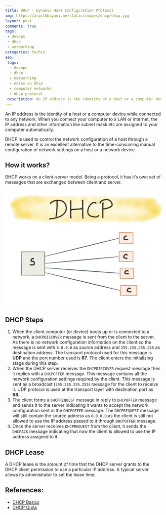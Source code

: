 ```yaml
---
title: DHCP - Dynamic Host Configuration Protocol
img: https://arpitbhayani.me/static/images/dhcp/dhcp.jpg
layout: post
comments: true
tags:
 - devops
 - dhcp
 - networking
categories: techie
seo:
 tags:
  - devops
  - dhcp
  - networking
  - notes on dhcp
  - computer networks
  - dhcp protocol
 description: An IP address is the identity of a host or a computer device while connected to any network. When you connect your computer to a LAN or internet, the IP address and other information like subnet mask etc are assigned to your computer automatically.
---
```


An IP address is the identity of a host or a computer device while connected to any network. When you connect your computer to a LAN or internet, the IP address and other information like subnet mask etc are assigned to your computer automatically.

DHCP is used to control the network configuration of a host through a remote server. It is an excellent alternative to the time-consuming manual configuration of network settings on a host or a network device.

## How it works?

DHCP works on a client-server model. Being a protocol, it has it’s own set of messages that are exchanged between client and server.

<img class="ui large centered image" src='/static/images/dhcp/dhcp.jpg' alt='DHCP'/>

## DHCP Steps
1. When the client computer (or device) boots up or is connected to a network, a `DHCPDISCOVER` message is sent from the client to the server. As there is no network configuration information on the client so the message is sent with `0.0.0.0` as source address and `255.255.255.255` as destination address. The transport protocol used for this message is **UDP** and the port number used is **67**. The client enters the initializing stage during this step.
2. When the DHCP server receives the `DHCPDISCOVER` request message then it replies with a `DHCPOFFER` message. This message contains all the network configuration settings required by the client. This message is sent as a broadcast (`255.255.255.255`) message for the client to receive it. UDP protocol is used at the transport layer with destination port as **68**.
3. The client forms a `DHCPREQUEST` message in reply to `DHCPOFFER` message and sends it to the server indicating it wants to accept the network configuration sent in the `DHCPOFFER` message. The `DHCPREQUEST` message will still contain the source address as `0.0.0.0` as the client is still not allowed to use the IP address passed to it through `DHCPOFFER` message.
4. Once the server receives `DHCPREQUEST` from the client, it sends the `DHCPACK` message indicating that now the client is allowed to use the IP address assigned to it.

## DHCP Lease
A DHCP lease is the amount of time that the DHCP server grants to the DHCP client permission to use a particular IP address. A typical server allows its administrator to set the lease time.

## References:
* [DHCP Basics](http://www.thegeekstuff.com/2013/03/dhcp-basics/)
* [DHCP QnAs](http://www.nextstep4it.com/dhcp-interview-questions-answers/)
